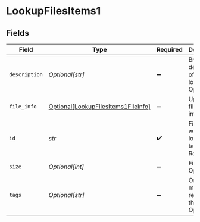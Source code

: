 # LookupFilesItems1


## Fields

| Field                                                                                   | Type                                                                                    | Required                                                                                | Description                                                                             |
| --------------------------------------------------------------------------------------- | --------------------------------------------------------------------------------------- | --------------------------------------------------------------------------------------- | --------------------------------------------------------------------------------------- |
| `description`                                                                           | *Optional[str]*                                                                         | :heavy_minus_sign:                                                                      | Brief description of this lookup. Optional.                                             |
| `file_info`                                                                             | [Optional[LookupFilesItems1FileInfo]](../../models/shared/lookupfilesitems1fileinfo.md) | :heavy_minus_sign:                                                                      | Uploaded file information                                                               |
| `id`                                                                                    | *str*                                                                                   | :heavy_check_mark:                                                                      | Filename with the lookup table. Required.                                               |
| `size`                                                                                  | *Optional[int]*                                                                         | :heavy_minus_sign:                                                                      | File size. Optional.                                                                    |
| `tags`                                                                                  | *Optional[str]*                                                                         | :heavy_minus_sign:                                                                      | One or more tags related to this lookup. Optional.                                      |